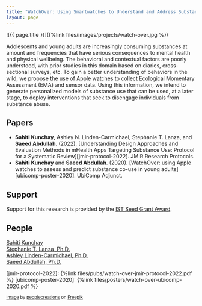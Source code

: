```yaml
---
title: "WatchOver: Using Smartwatches to Understand and Address Substance Misuse in Young Adults"
layout: page
---
```


<div class="row">
<div class="col-md-12">
<div class="col-xs-offset-1 col-md-10" markdown="1">
![{{ page.title }}]({%link files/images/projects/watch-over.jpg %})
</div>
</div>
</div>

Adolescents and young adults are increasingly consuming substances at amount and frequencies that have serious consequences to mental health and physical wellbeing. The behavioral and contextual factors are poorly understood, with prior studies in this domain based on diaries, cross-sectional surveys, etc. To gain a better understanding of behaviors in the wild, we propose the use of Apple watches to collect Ecological Momentary Assessment (EMA) and sensor data. Using this information, we intend to generate personalized models of substance use that can be used, at a later stage, to deploy interventions that seek to disengage individuals from substance abuse.

## Papers ##

* **Sahiti Kunchay**, Ashley N. Linden-Carmichael, Stephanie T. Lanza, and **Saeed Abdullah**. (2022).
[Understanding Design Approaches and Evaluation Methods in mHealth Apps Targeting Substance Use: Protocol for a Systematic Review][jmir-protocol-2022].
JMIR Research Protocols.
* **Sahiti Kunchay** and **Saeed Abdullah**. (2020).
[WatchOver: using Apple watches to assess and predict substance co-use in young adults][ubicomp-poster-2020].
UbiComp Adjunct.

## Support ##

Support for this research is provided by the [IST Seed Grant Award][ist-seed].

## People ##

[Sahiti Kunchay](https://sahitikunchay.github.io)  
[Stephanie T. Lanza, Ph.D.](https://aimlab.psu.edu/people/stephanie-lanza/)  
[Ashley Linden-Carmichael, Ph.D.](https://aimlab.psu.edu/people/ashley-linden-carmichael/)  
[Saeed Abdullah, Ph.D.](https://saeedabdullah.com)

[jmir-protocol-2022]: {%link files/pubs/watch-over-jmir-protocol-2022.pdf %}
[ubicomp-poster-2020]: {%link files/posters/watch-over-ubicomp-2020.pdf %}

[ist-seed]: https://www.psu.edu/news/research/story/college-ist-awards-eight-seed-grants-research-projects/

<small><a href="https://www.freepik.com/free-photo/woman-having-glass-milkshake_976954.htm">Image</a> by <a href="https://www.freepik.com/author/peoplecreations">peoplecreations</a> on <a href="https://www.freepik.com/">Freepik</a></small>
